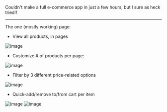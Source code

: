 Couldn't make a full e-commerce app in just a few hours, but I sure as heck tried!!

---

The one (mostly working) page:
* View all products, in pages

![image](https://github.com/user-attachments/assets/9b8ddf18-c651-48c8-9107-863df6bf6810)

* Customize # of products per page:

![image](https://github.com/user-attachments/assets/2262b0c0-bdd5-497b-a196-04ea0e733a12)

* Filter by 3 different price-related options

![image](https://github.com/user-attachments/assets/14d6172c-aa22-48f2-b0fa-c5ffc3abc11d)

* Quick-add/remove to/from cart per item

![image](https://github.com/user-attachments/assets/5da00cab-d4ab-44fb-aa8d-d3eceb07f793) ![image](https://github.com/user-attachments/assets/0b8c7974-c3ca-4f4f-bc6d-97c6a5d7fcc8)



